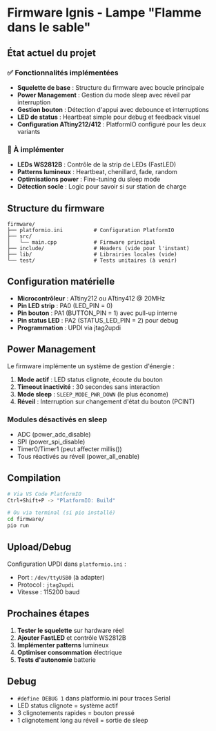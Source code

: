 # Firmware Ignis - Lampe "Flamme dans le sable"

## État actuel du projet

### ✅ Fonctionnalités implémentées

- **Squelette de base** : Structure du firmware avec boucle principale
- **Power Management** : Gestion du mode sleep avec réveil par interruption
- **Gestion bouton** : Détection d'appui avec debounce et interruptions
- **LED de status** : Heartbeat simple pour debug et feedback visuel
- **Configuration ATtiny212/412** : PlatformIO configuré pour les deux variants

### 🚧 À implémenter

- **LEDs WS2812B** : Contrôle de la strip de LEDs (FastLED)
- **Patterns lumineux** : Heartbeat, chenillard, fade, random
- **Optimisations power** : Fine-tuning du sleep mode
- **Détection socle** : Logic pour savoir si sur station de charge

## Structure du firmware

```
firmware/
├── platformio.ini          # Configuration PlatformIO
├── src/
│   └── main.cpp            # Firmware principal
├── include/                # Headers (vide pour l'instant)
├── lib/                    # Librairies locales (vide)
└── test/                   # Tests unitaires (à venir)
```

## Configuration matérielle

- **Microcontrôleur** : ATtiny212 ou ATtiny412 @ 20MHz
- **Pin LED strip** : PA0 (LED_PIN = 0)
- **Pin bouton** : PA1 (BUTTON_PIN = 1) avec pull-up interne
- **Pin status LED** : PA2 (STATUS_LED_PIN = 2) pour debug
- **Programmation** : UPDI via jtag2updi

## Power Management

Le firmware implémente un système de gestion d'énergie :

1. **Mode actif** : LED status clignote, écoute du bouton
2. **Timeout inactivité** : 30 secondes sans interaction
3. **Mode sleep** : `SLEEP_MODE_PWR_DOWN` (le plus économe)
4. **Réveil** : Interruption sur changement d'état du bouton (PCINT)

### Modules désactivés en sleep

- ADC (power_adc_disable)
- SPI (power_spi_disable)
- Timer0/Timer1 (peut affecter millis())
- Tous réactivés au réveil (power_all_enable)

## Compilation

```bash
# Via VS Code PlatformIO
Ctrl+Shift+P -> "PlatformIO: Build"

# Ou via terminal (si pio installé)
cd firmware/
pio run
```

## Upload/Debug

Configuration UPDI dans `platformio.ini` :

- Port : `/dev/ttyUSB0` (à adapter)
- Protocol : `jtag2updi`
- Vitesse : 115200 baud

## Prochaines étapes

1. **Tester le squelette** sur hardware réel
2. **Ajouter FastLED** et contrôle WS2812B
3. **Implémenter patterns** lumineux
4. **Optimiser consommation** électrique
5. **Tests d'autonomie** batterie

## Debug

- `#define DEBUG 1` dans platformio.ini pour traces Serial
- LED status clignote = système actif
- 3 clignotements rapides = bouton pressé
- 1 clignotement long au réveil = sortie de sleep
